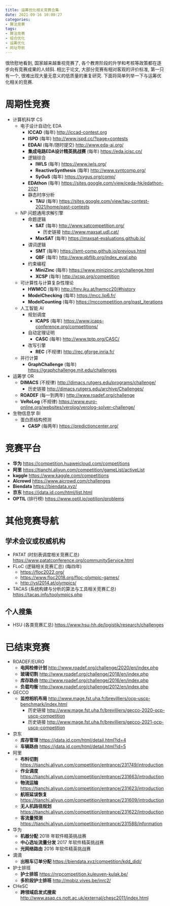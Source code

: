 ```yaml
---
title: 运筹优化相关竞赛合集
date: 2021-09-16 10:00:27
categories:
- 算法竞赛
tags:
- 算法竞赛
- 组合优化
- 运筹优化
- 网址导航
---
```

很欣慰地看到, 国家越来越重视竞赛了, 各个教育阶段的升学和考核等政策都在逐步向有竞赛成果的人倾斜.
相比于论文, 大部分竞赛有相对客观的评价标准, 第一只有一个, 很难出现大量无意义的低质量的重复研究.
下面将简单列举一下与运筹优化相关的竞赛.



# 周期性竞赛

- 计算机科学 CS
  - 电子设计自动化 EDA
    - **ICCAD** (每年) http://iccad-contest.org
    - **ISPD** (每年) http://www.ispd.cc/?page=contests
    - **EDAAI** (每年/随时提交) http://www.eda-ai.org/
    - **集成电路EDA设计精英挑战赛** (每年) https://eda.icisc.cn/
    - 逻辑综合
      - **IWLS** (每年) https://www.iwls.org/
      - **ReactiveSynthesis** (每年) http://www.syntcomp.org/
      - **SyGuS** (每年) https://sygus.org/comp/
    - **EDAthon** (每年) https://sites.google.com/view/ceda-hk/edathon-2021
    - 静态时序分析
      - **TAU** (每年) https://sites.google.com/view/tau-contest-2021/home/past-contests
  - NP 问题通用求解引擎
    - 命题逻辑
      - **SAT** (每年) http://www.satcompetition.org/
        - 历史链接 http://www.maxsat.udl.cat/
      - **MaxSAT** (每年) https://maxsat-evaluations.github.io/
    - 谓词逻辑
      - **SMT** (每年) https://smt-comp.github.io/previous.html
      - **QBF** (每年) http://www.qbflib.org/index_eval.php
    - 约束编程
      - **MiniZinc** (每年) https://www.minizinc.org/challenge.html
      - **XCSP** (每年) http://xcsp.org/competition
  - 可计算性与计算复杂性理论
    - **HWMCC** (每年) http://fmv.jku.at/hwmcc20/#history
    - **ModelChecking** (每年) https://mcc.lip6.fr/
    - **ModelCounting** (每年) https://mccompetition.org/past_iterations
  - 人工智能 AI
    - 规划调度
      - **ICAPS** (每年) https://www.icaps-conference.org/competitions/
    - 自动定理证明
      - **CASC** (每年) http://www.tptp.org/CASC/
    - 改写引擎
      - **REC** (不规律) http://rec.gforge.inria.fr/
  - 并行计算
    - **GraphChallenge** (每年) https://graphchallenge.mit.edu/challenges
- 运筹学 OR
  - **DIMACS** (不规律) http://dimacs.rutgers.edu/programs/challenge/
    - 历史链接 http://dimacs.rutgers.edu/archive/Challenges/
  - **ROADEF** (每一到两年) http://www.roadef.org/challenge
  - **VeRoLog** (不规律) https://www.euro-online.org/websites/verolog/verolog-solver-challenge/
- 生物信息学 BI
  - 蛋白质结构预测
    - **CASP** (每两年) https://predictioncenter.org/



# 竞赛平台

- **华为** https://competition.huaweicloud.com/competitions
- **阿里** https://tianchi.aliyun.com/competition/gameList/activeList
- **kaggle** https://www.kaggle.com/competitions
- **AIcrowd** https://www.aicrowd.com/challenges
- **Biendata** https://biendata.xyz/
- **京东** https://jdata.jd.com/html/list.html
- **OPTIL** (排行榜) https://www.optil.io/optilion/problems



# 其他竞赛导航

## 学术会议或权威机构

- PATAT (时刻表调度相关竞赛汇总) https://www.patatconference.org/communityService.html
- FLoC (逻辑相关竞赛汇总) (每四年)
  - https://floc2022.org/
  - https://www.floc2018.org/floc-olympic-games/
  - http://vsl2014.at/olympics/
- TACAS (系统构建与分析的算法与工具相关竞赛汇总) https://tacas.info/toolympics.php

## 个人搜集

- HSU (各类竞赛汇总) https://www.hsu-hh.de/logistik/research/challenges



# 已结束竞赛

- ROADEF/EURO
  - **电网检修计划** http://www.roadef.org/challenge/2020/en/index.php
  - **玻璃切割** http://www.roadef.org/challenge/2018/en/index.php
  - **库存路由** http://www.roadef.org/challenge/2016/en/index.php
  - **负载均衡** http://www.roadef.org/challenge/2012/en/index.php
- GECCO
  - **监控相机布局** http://www.mage.fst.uha.fr/brevilliers/ocp-uscp-benchmark/index.html
    - 历史链接 http://www.mage.fst.uha.fr/brevilliers/gecco-2020-ocp-uscp-competition
    - 历史链接 http://www.mage.fst.uha.fr/brevilliers/gecco-2021-ocp-uscp-competition
- 京东
  - **库存管理** https://jdata.jd.com/html/detail.html?id=4
  - **车辆路由** https://jdata.jd.com/html/detail.html?id=5
- 阿里
  - **布料切割** https://tianchi.aliyun.com/competition/entrance/231749/introduction
  - **作业调度** https://tianchi.aliyun.com/competition/entrance/231663/introduction
  - **物流运输** https://tianchi.aliyun.com/competition/entrance/231623/introduction
  - **航班延误恢复** https://tianchi.aliyun.com/competition/entrance/231609/introduction
  - **无人机路径规划** https://tianchi.aliyun.com/competition/entrance/231622/introduction
  - **客流量预测** https://tianchi.aliyun.com/competition/entrance/231588/information
- 华为
  - **机器分配** 2018 年软件精英挑战赛
  - **中心选址流量分发** 2017 年软件精英挑战赛
  - **光网络路由** 2016 年软件精英挑战赛
- 滴滴
  - **出租车订单分配** https://biendata.xyz/competition/kdd_didi/
- 护士排班
  - **护士排班** https://nrpcompetition.kuleuven-kulak.be/
  - **多阶段护士排班** http://mobiz.vives.be/inrc2/
- CHeSC
  - **跨领域启发式搜索** http://www.asap.cs.nott.ac.uk/external/chesc2011/index.html
